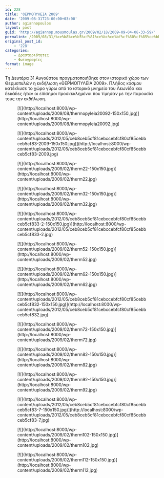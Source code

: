 ```yaml
---
id: 228
title: 'ΘΕΡΜΟΠΥΛΕΙΑ 2009'
date: '2009-08-31T23:00:00+03:00'
author: agiannopoulos
layout: post
guid: 'http://agiannop.mousmoulas.gr/2009/02/18/2009-09-04-08-33-59/'
permalink: /2009/08/31/%ce%b8%ce%b5%cf%81%ce%bc%ce%bf%cf%80%cf%85%ce%bb%ce%b5%ce%b9%ce%b1-2009-%cf%86%cf%89%cf%84%ce%bf%ce%b3%cf%81%ce%b1%cf%86%ce%b9%ce%b5%cf%82/
original_post_id:
    - '228'
categories:
    - Δραστηριότητες
    - Φωτογραφίες
format: image
---
```


Τη Δευτέρα 31 Αυγούστου πραγματοποιήθηκε στον ιστορικό χώρο των Θερμοπυλών η εκδήλωση «ΘΕΡΜΟΠΥΛΕΙΑ 2009». Πλήθος κόσμου κατέκλυσε το χώρο γύρω από το ιστορικό μνημείο του Λεωνίδα και δεκάδες ήταν οι επίσημοι προσκεκλημένοι που τίμησαν με την παρουσία τους την εκδήλωση.

<div class="gallery galleryid-228 gallery-columns-3 gallery-size-thumbnail" id="gallery-8"><figure class="gallery-item"><div class="gallery-icon portrait"> [![](http://localhost:8000/wp-content/uploads/2009/08/thermopyleia20092-150x150.jpg)](http://localhost:8000/wp-content/uploads/2009/08/thermopyleia20092.jpg) </div></figure><figure class="gallery-item"><div class="gallery-icon landscape"> [![](http://localhost:8000/wp-content/uploads/2012/05/ceb8ceb5cf81cebccebfcf80cf85cebbceb5cf83-2009-150x150.jpg)](http://localhost:8000/wp-content/uploads/2012/05/ceb8ceb5cf81cebccebfcf80cf85cebbceb5cf83-2009.jpg) </div></figure><figure class="gallery-item"><div class="gallery-icon landscape"> [![](http://localhost:8000/wp-content/uploads/2009/02/therm22-150x150.jpg)](http://localhost:8000/wp-content/uploads/2009/02/therm22.jpg) </div></figure><figure class="gallery-item"><div class="gallery-icon landscape"> [![](http://localhost:8000/wp-content/uploads/2009/02/therm32-150x150.jpg)](http://localhost:8000/wp-content/uploads/2009/02/therm32.jpg) </div></figure><figure class="gallery-item"><div class="gallery-icon landscape"> [![](http://localhost:8000/wp-content/uploads/2012/05/ceb8ceb5cf81cebccebfcf80cf85cebbceb5cf833-2-150x150.jpg)](http://localhost:8000/wp-content/uploads/2012/05/ceb8ceb5cf81cebccebfcf80cf85cebbceb5cf833-2.jpg) </div></figure><figure class="gallery-item"><div class="gallery-icon landscape"> [![](http://localhost:8000/wp-content/uploads/2009/02/therm52-150x150.jpg)](http://localhost:8000/wp-content/uploads/2009/02/therm52.jpg) </div></figure><figure class="gallery-item"><div class="gallery-icon portrait"> [![](http://localhost:8000/wp-content/uploads/2009/02/therm62-150x150.jpg)](http://localhost:8000/wp-content/uploads/2009/02/therm62.jpg) </div></figure><figure class="gallery-item"><div class="gallery-icon portrait"> [![](http://localhost:8000/wp-content/uploads/2012/05/ceb8ceb5cf81cebccebfcf80cf85cebbceb5cf832-150x150.jpg)](http://localhost:8000/wp-content/uploads/2012/05/ceb8ceb5cf81cebccebfcf80cf85cebbceb5cf832.jpg) </div></figure><figure class="gallery-item"><div class="gallery-icon landscape"> [![](http://localhost:8000/wp-content/uploads/2009/02/therm72-150x150.jpg)](http://localhost:8000/wp-content/uploads/2009/02/therm72.jpg) </div></figure><figure class="gallery-item"><div class="gallery-icon portrait"> [![](http://localhost:8000/wp-content/uploads/2009/02/therm82-150x150.jpg)](http://localhost:8000/wp-content/uploads/2009/02/therm82.jpg) </div></figure><figure class="gallery-item"><div class="gallery-icon landscape"> [![](http://localhost:8000/wp-content/uploads/2009/02/therm92-150x150.jpg)](http://localhost:8000/wp-content/uploads/2009/02/therm92.jpg) </div></figure><figure class="gallery-item"><div class="gallery-icon landscape"> [![](http://localhost:8000/wp-content/uploads/2012/05/ceb8ceb5cf81cebccebfcf80cf85cebbceb5cf83-7-150x150.jpg)](http://localhost:8000/wp-content/uploads/2012/05/ceb8ceb5cf81cebccebfcf80cf85cebbceb5cf83-7.jpg) </div></figure><figure class="gallery-item"><div class="gallery-icon landscape"> [![](http://localhost:8000/wp-content/uploads/2009/02/therm102-150x150.jpg)](http://localhost:8000/wp-content/uploads/2009/02/therm102.jpg) </div></figure><figure class="gallery-item"><div class="gallery-icon landscape"> [![](http://localhost:8000/wp-content/uploads/2009/02/therm112-150x150.jpg)](http://localhost:8000/wp-content/uploads/2009/02/therm112.jpg) </div></figure> </div>